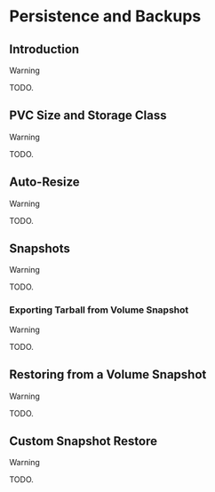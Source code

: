 # Persistence and Backups

## Introduction

> [!WARNING]
> TODO.

## PVC Size and Storage Class

> [!WARNING]
> TODO.

## Auto-Resize

> [!WARNING]
> TODO.

## Snapshots

> [!WARNING]
> TODO.

### Exporting Tarball from Volume Snapshot

> [!WARNING]
> TODO.

## Restoring from a Volume Snapshot

> [!WARNING]
> TODO.

## Custom Snapshot Restore

> [!WARNING]
> TODO.